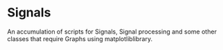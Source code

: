 # Signals
An accumulation of scripts for Signals, Signal processing and some other classes that require
Graphs using matplotliblibrary.
